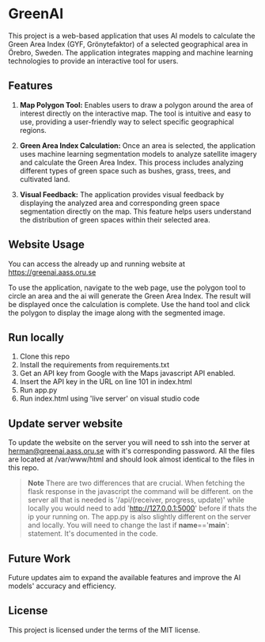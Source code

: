 # GreenAI

This project is a web-based application that uses AI models to calculate the Green Area Index (GYF, Grönytefaktor) of a selected geographical area in Örebro, Sweden. The application integrates mapping and machine learning technologies to provide an interactive tool for users.

## Features

1. **Map Polygon Tool:** Enables users to draw a polygon around the area of interest directly on the interactive map. The tool is intuitive and easy to use, providing a user-friendly way to select specific geographical regions.

2. **Green Area Index Calculation:** Once an area is selected, the application uses machine learning segmentation models to analyze satellite imagery and calculate the Green Area Index. This process includes analyzing different types of green space such as bushes, grass, trees, and cultivated land.

3. **Visual Feedback:** The application provides visual feedback by displaying the analyzed area and corresponding green space segmentation directly on the map. This feature helps users understand the distribution of green spaces within their selected area.

## Website Usage

You can access the already up and running website at https://greenai.aass.oru.se

To use the application, navigate to the web page, use the polygon tool to circle an area and the ai will generate the Green Area Index. The result will be displayed once the calculation is complete. Use the hand tool and click the polygon to display the image along with the segmented image.

## Run locally

1. Clone this repo
2. Install the requirements from requirements.txt
3. Get an API key from Google with the Maps javascript API enabled.
4. Insert the API key in the URL on line 101 in index.html
5. Run app.py
6. Run index.html using 'live server' on visual studio code

## Update server website
To update the website on the server you will need to ssh into the server at herman@greenai.aass.oru.se with it's corresponding password. All the files are located at /var/www/html and should look almost identical to the files in this repo. 

> **Note** There are two differences that are crucial. When fetching the flask response in the javascript the command will be different. on the server all that is needed is '/api/(receiver, progress, update)' while locally you would need to add 'http://127.0.0.1:5000' before if thats the ip your running on. 
The app.py is also slightly different on the server and locally. You will need to change the last if __name__=='__main__': statement. It's documented in the code. 

## Future Work

Future updates aim to expand the available features and improve the AI models' accuracy and efficiency.

## License

This project is licensed under the terms of the MIT license.
